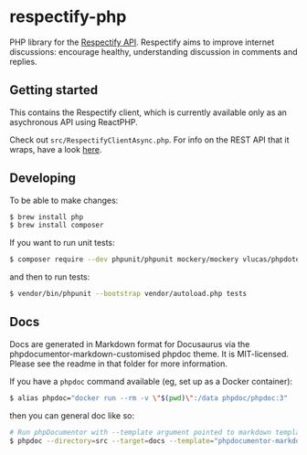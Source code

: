 # respectify-php

PHP library for the [Respectify API](https://docs.respectify.org). Respectify aims to improve internet discussions: encourage healthy, understanding discussion in comments and replies.

## Getting started

This contains the Respectify client, which is currently available only as an asychronous API using ReactPHP.

Check out `src/RespectifyClientAsync.php`. For info on the REST API that it wraps, have a look [here](https://docs.respectify.org).

## Developing

To be able to make changes:

```bash
$ brew install php
$ brew install composer
```

If you want to run unit tests:
```bash
$ composer require --dev phpunit/phpunit mockery/mockery vlucas/phpdotenv
```

and then to run tests:

```bash
$ vendor/bin/phpunit --bootstrap vendor/autoload.php tests
```

## Docs

Docs are generated in Markdown format for Docusaurus via the phpdocumentor-markdown-customised phpdoc theme. It is MIT-licensed. Please see the readme in that folder for more information.

If you have a `phpdoc` command available (eg, set up as a Docker container):

```bash
$ alias phpdoc="docker run --rm -v \"$(pwd)\":/data phpdoc/phpdoc:3"
```

then you can general doc like so:

```bash
# Run phpDocumentor with --template argument pointed to markdown template
$ phpdoc --directory=src --target=docs --template="phpdocumentor-markdown-customised/themes/markdown" --title="Respectify PHP Library" -c phpdoc.xml
```


